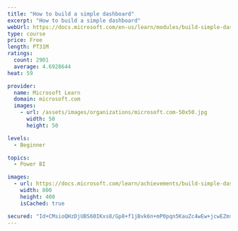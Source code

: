 ```yaml
---
title: "How to build a simple dashboard"
excerpt: "How to build a simple dashboard"
webUrl: https://docs.microsoft.com/en-us/learn/modules/build-simple-dashboard/
type: course
price: Free
length: PT31M
ratings:
  count: 2901
  average: 4.6928644
heat: 59

provider:
  name: Microsoft Learn
  domain: microsoft.com
  images:
    - url: /assets/images/organizations/microsoft.com-50x50.jpg
      width: 50
      height: 50

levels:
  - Beginner

topics:
  - Power BI

images:
  - url: https://docs.microsoft.com/learn/achievements/build-simple-dashboard-social.png
    width: 800
    height: 400
    isCached: true

secured: "Id+CMsioQHzDjUBS60IKxs8/Gp8+f1jBvk6n+mP0pqn5KauZc4wEw+jcwEZmsp6XriDk99A0j4xVzpHYr5/zK4XHM0HWJddvfHIzVTBXuvtEuoCDraBbfkWR/yHSyhyOmyQF5GyJHBcEQyWeGWQwYYhziJ5Lx59bsCPdyVwEZVZ1f9OVQ/n450e/i868psaxAsNTaJmzIELoM3Oh+ZdxbJePQOcs8MubBzY/O66df1CEXXCwJ0K0MSaRZgXhUUaKmhq2TFVCt3+omdPFXyAT7muy4e9xnHlBnwLvRG5j7dKwU7jsI86sGDNcCaUgAlqdn4nomaGB4huhCxQ6FgSk0q+92JLN6340XD7AQFxCSV07RvD86VTkxPrzdkbP+bjUb9pHIFQOA7wPhh3G8WT+AhkBWZwKV5jITJH+rptxo0A=;MwHukVriLy2IvjzT91dkXA=="
---
```


